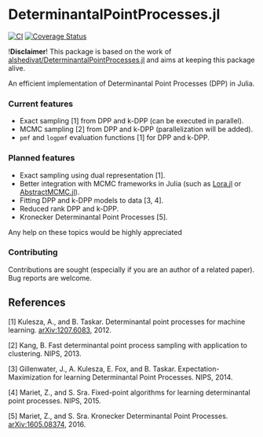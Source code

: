 # DeterminantalPointProcesses.jl

[![CI](https://github.com/theogf/DeterminantalPointProcesses.jl/actions/workflows/CI.yml/badge.svg)](https://github.com/theogf/DeterminantalPointProcesses.jl/actions/workflows/CI.yml)
[![Coverage Status](https://coveralls.io/repos/github/theogf/DeterminantalPointProcesses.jl/badge.svg?branch=master)](https://coveralls.io/github/theogf/DeterminantalPointProcesses.jl?branch=master)

!__Disclaimer__! This package is based on the work of [alshedivat/DeterminantalPointProcesses.jl](https://github.com/alshedivat/DeterminantalPointProcesses.jl) and aims at keeping this package alive.

An efficient implementation of Determinantal Point Processes (DPP) in Julia.

### Current features
- Exact sampling [1] from DPP and k-DPP (can be executed in parallel).
- MCMC sampling [2] from DPP and k-DPP (parallelization will be added).
- `pmf` and `logpmf` evaluation functions [1] for DPP and k-DPP.

### Planned features
- Exact sampling using dual representation [1].
- Better integration with MCMC frameworks in Julia (such as [Lora.jl] or [AbstractMCMC.jl]).
- Fitting DPP and k-DPP models to data [3, 4].
- Reduced rank DPP and k-DPP.
- Kronecker Determinantal Point Processes [5].

Any help on these topics would be highly appreciated

### Contributing
Contributions are sought (especially if you are an author of a related paper).
Bug reports are welcome.

## References
[1] Kulesza, A., and B. Taskar. Determinantal point processes for machine learning. [arXiv:1207.6083], 2012.

[2] Kang, B. Fast determinantal point process sampling with application to clustering. NIPS, 2013.

[3] Gillenwater, J., A. Kulesza, E. Fox, and B. Taskar. Expectation-Maximization for learning Determinantal Point Processes. NIPS, 2014.

[4] Mariet, Z., and S. Sra. Fixed-point algorithms for learning determinantal point processes. NIPS, 2015.

[5] Mariet, Z., and S. Sra. Kronecker Determinantal Point Processes. [arXiv:1605.08374], 2016.


[Lora.jl]: https://github.com/JuliaStats/Lora.jl
[AbstractMCMC.jl]: https://github.com/TuringLang/AbstractMCMC.jl
[arXiv:1207.6083]: https://arxiv.org/abs/1207.6083
[arXiv:1605.08374]: https://arxiv.org/abs/1605.08374
